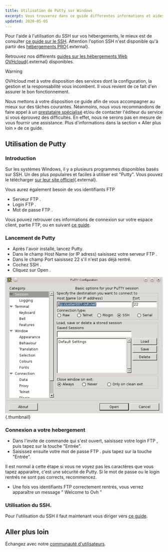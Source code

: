 ```yaml
---
title: Utilisation de Putty sur Windows
excerpt: Vous trouverez dans ce guide differentes informations et aides concernant l’installation de Putty sur Windows.
updated: 2020-05-05
---
```


Pour l'aide à l'utilisation du SSH sur vos hébergements, le mieux est de consulter [ce guide sur le SSH](/pages/web_cloud/web_hosting/ssh_on_webhosting). Attention l'option SSH n'est disponible qu'à partir des [hébergements PRO](/links/web/hosting-professional-offer){.external}.

Retrouvez nos différents [guides sur les hébergements Web OVHcloud](/products/web-cloud-hosting){.external} disponibles.

> [!warning]
>
> OVHcloud met à votre disposition des services dont la configuration, la gestion et la responsabilité vous incombent. Il vous revient de ce fait d'en assurer le bon fonctionnement.
> 
> Nous mettons à votre disposition ce guide afin de vous accompagner au mieux sur des tâches courantes. Néanmoins, nous vous recommandons de faire appel à un [prestataire spécialisé](/links/partner) et/ou de contacter l'éditeur du service si vous éprouvez des difficultés. En effet, nous ne serons pas en mesure de vous fournir une assistance. Plus d'informations dans la section « Aller plus loin » de ce guide.
> 

## Utilisation de Putty

### Introduction
Sur les systèmes Windows, il y a plusieurs programmes disponibles basés sur SSH. Un des plus populaires et faciles à utiliser est "Putty". Vous pouvez le télécharger [sur leur site officiel](http://www.putty.org/){.external}.

Vous aurez également besoin de vos identifiants FTP

- Serveur FTP .
- Login FTP .
- Mot de passe FTP .

Vous pouvez retrouver ces informations de connexion sur votre espace client, partie FTP, ou en suivant [ce guide](/pages/web_cloud/web_hosting/ftp_connection).

### Lancement de Putty
- Après l'avoir installé, lancez Putty.
- Dans le champ Host Name (or IP adress) saisissez votre serveur FTP .
- Dans le champ Port saisissez 22 s'il n'est pas déjà rentré.
- Cochez SSH .
- Cliquez sur Open .

![hosting](/pages/assets/screens/other/web-tools/putty/configuration.png){.thumbnail}

### Connexion a votre hebergement
- Dans l'invite de commande qui s'est ouvert, saisissez votre login FTP , puis tapez sur la touche "Entrée".
- Saisissez ensuite votre mot de passe FTP . puis tapez sur la touche "Entrée".

Il est normal à cette étape si vous ne voyez pas les caractères que vous tapez apparaitre, c'est une sécurité de Putty. Si le mot de passe ou le login rentrés ne sont pas corrects, recommencez.

- Une fois vos identifiants FTP correctement rentrés, vous verrez apparaître un message " Welcome to Ovh "

### Utilisation du SSH.
Pour l'utilisation du SSH il faut maintenant vous diriger vers [ce guide](/pages/web_cloud/web_hosting/ssh_on_webhosting).

## Aller plus loin

Échangez avec notre [communauté d'utilisateurs](/links/community).